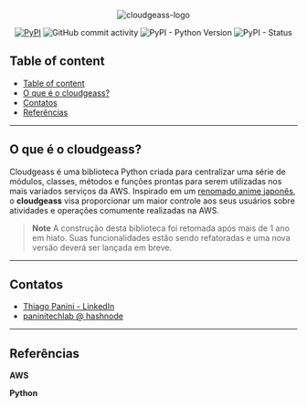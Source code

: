 <div align="center">
    <br><img src="https://github.com/ThiagoPanini/cloudgeass/blob/config/repo-refactor/docs/imgs/01-header-readme.png?raw=true" alt="cloudgeass-logo">
</div>

<div align="center">  
  
  [![PyPI](https://img.shields.io/pypi/v/cloudgeass?color=purple)](https://pypi.org/project/cloudgeass/)
  ![GitHub commit activity](https://img.shields.io/github/commit-activity/m/ThiagoPanini/cloudgeass?color=blue)
  ![PyPI - Python Version](https://img.shields.io/pypi/pyversions/cloudgeass?color=lightblue)
  ![PyPI - Status](https://img.shields.io/pypi/status/cloudgeass?color=red)

</div>

## Table of content

- [Table of content](#table-of-content)
- [O que é o cloudgeass?](#o-que-é-o-cloudgeass)
- [Contatos](#contatos)
- [Referências](#referências)

___

## O que é o cloudgeass?

Cloudgeass é uma biblioteca Python criada para centralizar uma série de módulos, classes, métodos e funções prontas para serem utilizadas nos mais variados serviços da AWS. Inspirado em um [renomado anime japonês](https://en.wikipedia.org/wiki/Code_Geass), o **cloudgeass** visa proporcionar um maior controle aos seus usuários sobre atividades e operações comumente realizadas na AWS.

> **Note**
> A construção desta biblioteca foi retomada após mais de 1 ano em hiato. Suas funcionalidades estão sendo refatoradas e uma nova versão deverá ser lançada em breve.

___

## Contatos

- [Thiago Panini - LinkedIn](https://www.linkedin.com/in/thiago-panini/)
- [paninitechlab @ hashnode](https://panini.hashnode.dev/)
  
___

## Referências

**AWS**

**Python**